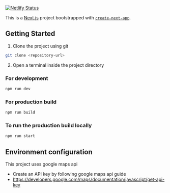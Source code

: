 [![Netlify Status](https://api.netlify.com/api/v1/badges/4d7b2e75-7a72-4c13-b18b-e415ae82d8a7/deploy-status)](https://app.netlify.com/sites/nationsinfo/deploys)

This is a [Next.js](https://nextjs.org) project bootstrapped with [`create-next-app`](https://nextjs.org/docs/app/api-reference/cli/create-next-app).

## Getting Started

1. Clone the project using git


```bash
git clone <repository-url>
```

2. Open a terminal inside the project directory

### For development 

```bash
npm run dev
```

### For production build

```bash
npm run build
```

### To run the production build locally
```bash
npm run start
```

## Environment configuration

This project uses google maps api
- Create an API key by following google maps api guide 
- https://developers.google.com/maps/documentation/javascript/get-api-key
